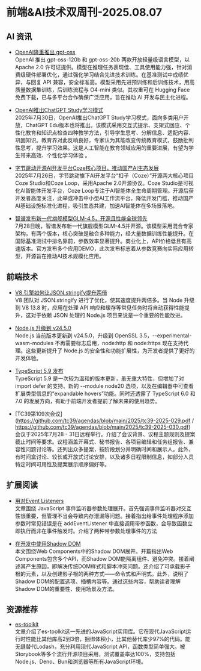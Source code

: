 # 前端&AI技术双周刊-2025.08.07

## AI 资讯
- [OpenAI隆重推出 gpt-oss](https://openai.com/zh-Hans-CN/index/introducing-gpt-oss/)
<br>OpenAI 推出 gpt-oss-120b 和 gpt-oss-20b 两款开放轻量级语言模型，以 Apache 2.0 许可证提供。模型在推理任务表现佳、工具使用能力强，针对消费级硬件部署优化，通过强化学习结合先进技术训练。在基准测试中成绩优异，与回复 API 兼容，安全标准高。模型采用先进预训练和后训练技术，用高质量数据集训练，后训练流程与 O4-mini 类似。其权重可在 Hugging Face 免费下载，已与多平台合作确保广泛应用，旨在推动 AI 开发与民主化进程。

- [OpenAI推出ChatGPT Study学习模式](https://openai.com/zh-Hans-CN/index/chatgpt-study-mode/)
<br>2025年7月30日，OpenAI推出ChatGPT Study学习模式，面向多类用户开放，ChatGPT Edu版本也将推出。该模式采用交互式提示、支架式回应、个性化教育和知识点检查四种教学方法，引导学生思考、分解信息、适配内容、巩固知识。教育界对此反响良好，专家认为其能改变传统教育模式，鼓励批判性思考，提升学习效果。这是人工智能在教育领域应用的重要进展，有望为学生带来高效、个性化学习体验 。

- [字节跳动开源AI开发平台Coze核心项目，推动国产AI生态发展](https://github.com/coze-dev/coze-studio)
<br>2025年7月26日，字节跳动旗下AI开发平台“扣子（Coze）”开源两大核心项目Coze Studio和Coze Loop，采用Apache 2.0开源协议。Coze Studio是可视化AI智能体开发平台，Coze Loop专注于AI智能体全生命周期管理。开源后获开发者高度关注，此举或冲击中小型AI工作流平台，降低开发门槛，推动国产AI基础设施标准化进程，吸引生态共建，加速AI智能体在多场景落地。

- [智谱发布新一代旗舰模型GLM-4.5，开源且性能全球领先](https://huggingface.co/zai-org/GLM-4.5)
<br>7月28日晚，智谱发布新一代旗舰模型GLM-4.5并开源。该模型采用混合专家架构，有两个版本，核心突破是融合多种能力，经大量数据训练性能提升。在国际基准测试中排名靠前，参数效率显著提升。商业化上，API价格低且有高速版本。官方发布多个应用DEMO，此次发布标志着从参数竞赛向实际应用转型，开源旨在推动AI技术规模化应用。

## 前端技术
- [V8 引擎如何让JSON.stringify提升两倍](https://nodeweekly.com/issues/589)
<br>V8 团队对 JSON.stringify 进行了优化，使其速度提升两倍多。当 Node 升级到 V8 13.8 时，应用在处理 API 响应和缓存等常见任务时将自动获得性能提升，这对于依赖 JSON 处理的 Node.js 项目来说是一个重要的性能改进。

- [Node.js 升级到 v24.5.0](https://nodeweekly.com/issues/589)
<br>Node.js 当前版本更新到 v24.5.0，升级到 OpenSSL 3.5，--experimental-wasm-modules 不再需要标志启用，node:http 和 node:https 现在支持代理。这些更新提升了 Node.js 的安全性和功能扩展性，为开发者提供了更好的开发体验。

- [TypeScript 5.9 发布](https://nodeweekly.com/issues/589)
<br>TypeScript 5.9 是一次较为温和的版本更新，虽无重大特性，但增加了对 import defer 的支持、新的 --module node20 选项，以及在编辑器中可查看扩展类型信息的“expandable hovers”功能。同时还透露了 TypeScript 6.0 和 7.0 的发展方向，有助于前端开发者提前了解未来的使用趋势。

- [TC39第109次会议](https://github.com/tc39/agendas/blob/main/2025/tc39-2025-029.pdf / https://github.com/tc39/agendas/blob/main/2025/tc39-2025-030.pdf)
<br>会议于2025年7月28 - 31日远程举行。介绍了会议背景、议程主题规则及提案截止时间等要求。议程涵盖开幕式、秘书报告、各项目编辑和任务组报告、兼容性问题讨论等。还列出众多提案，按阶段划分并明确时间和展示人。此外，有时间盒讨论、较长或开放式讨论安排，以及诸多日程限制信息，如部分人员特定时间可用性及提案展示顺序偏好等。

## 扩展阅读
- [用对Event Listeners](https://www.smashingmagazine.com/2025/07/handling-javascript-event-listeners-parameters/)
<br>文章围绕 JavaScript 事件监听器参数处理展开。首先强调事件监听器对交互性很重要，但管理不当会导致内存泄漏等问题。接着指出给事件处理程序添加参数时常见错误是在 addEventListener 中直接调用带参函数，会导致函数立即执行而非在事件触发时。介绍了两种带参数处理事件的方法

- [在开发中使用Shadow DOM](https://www.smashingmagazine.com/2025/07/web-components-working-with-shadow-dom/)
<br>本文围绕Web Components中的Shadow DOM展开。开篇指出Web Components包含多个API，而Shadow DOM能隔离组件、避免冲突。接着阐述其产生原因，即解决传统DOM样式和脚本冲突问题。还介绍了可承载影子根的元素，以及创建影子根的两种方式——命令式和声明式。此外，说明了Shadow DOM的配置选项、插槽内容等。通过这些内容，帮助读者理解Shadow DOM的重要性、使用场景及方法。

## 资源推荐
- [es-toolkit](https://es-toolkit.dev/)
<br>文章介绍了es-toolkit这一先进的JavaScript实用库。它在现代JavaScript运行时性能比其他库高2到3倍，捆绑体积小，比其他替代库少97%的代码。能无缝替代Lodash，充分利用现代JavaScript API，函数类型简单强大。被Storybook等多个流行开源项目采用，测试覆盖率达100%，支持包括Node.js、Deno、Bun和浏览器等所有JavaScript环境。 


